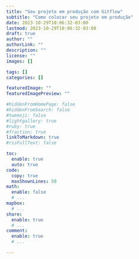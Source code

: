 ```yaml
---
title: "Seu projeto em produção com Gitflow"
subtitle: "Como colocar seu projeto em produção"
date: 2023-10-29T10:06:32-03:00
lastmod: 2023-10-29T10:06:32-03:00
draft: true
author: ""
authorLink: ""
description: ""
license: ""
images: []

tags: []
categories: []

featuredImage: ""
featuredImagePreview: ""

#hiddenFromHomePage: false
#hiddenFromSearch: false
#twemoji: false
#lightgallery: true
#ruby: true
#fraction: true
linkToMarkdown: true
#rssFullText: false

toc:
  enable: true
  auto: true
code:
  copy: true
  maxShownLines: 50
math:
  enable: false
  # ...
mapbox:
  # ...
share:
  enable: true
  # ...
comment:
  enable: true
  # ...

---
```


<!--more-->
